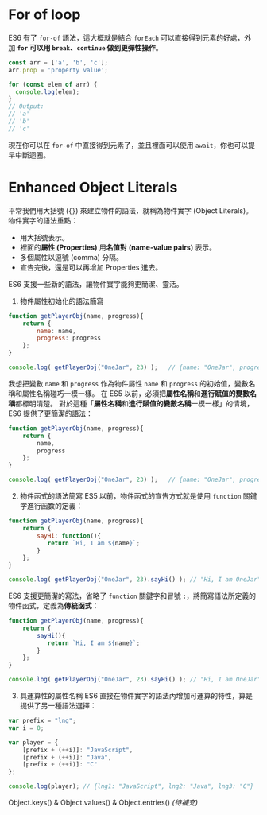 # For of loop
ES6 有了 `for-of` 語法，這大概就是結合 `forEach` 可以直接得到元素的好處，外加 **`for` 可以用 `break`、`continue` 做到更彈性操作**。
```JavaScript
const arr = ['a', 'b', 'c'];
arr.prop = 'property value';

for (const elem of arr) {
  console.log(elem);
}
// Output:
// 'a'
// 'b'
// 'c'
```
現在你可以在 `for-of` 中直接得到元素了，並且裡面可以使用 `await`，你也可以提早中斷迴圈。

# Enhanced Object Literals
平常我們用大括號 (`{}`) 來建立物件的語法，就稱為物件實字 (Object Literals)。
物件實字的語法重點：
- 用大括號表示。
- 裡面的**屬性 (Properties)** 用**名值對 (name-value pairs)** 表示。
- 多個屬性以逗號 (comma) 分隔。
- 宣告完後，還是可以再增加 Properties 進去。

ES6 支援一些新的語法，讓物件實字能夠更簡潔、靈活。
1. 物件屬性初始化的語法簡寫
```JavaScript
function getPlayerObj(name, progress){
    return {
	    name: name,
		progress: progress
	};
}

console.log( getPlayerObj("OneJar", 23) );   // {name: "OneJar", progress: 23}
```
我想把變數 `name` 和 `progress` 作為物件屬性 `name` 和 `progress` 的初始值，變數名稱和屬性名稱碰巧一模一樣。
在 ES5 以前，必須把**屬性名稱**和**進行賦值的變數名稱**都標明清楚。
對於這種「**屬性名稱**和**進行賦值的變數名稱**一模一樣」的情境，ES6 提供了更簡潔的語法：
```JavaScript
function getPlayerObj(name, progress){
    return {
	    name,
		progress
	};
}

console.log( getPlayerObj("OneJar", 23) );   // {name: "OneJar", progress: 23}
```

2. 物件函式的語法簡寫
ES5 以前，物件函式的宣告方式就是使用 `function` 關鍵字進行函數的定義：
```JavaScript
function getPlayerObj(name, progress){
    return {
        sayHi: function(){
		   return `Hi, I am ${name}`;
	    }
	};
}

console.log( getPlayerObj("OneJar", 23).sayHi() ); // "Hi, I am OneJar"
```
ES6 支援更簡潔的寫法，省略了 `function` 關鍵字和冒號 `:`，將簡寫語法所定義的物件函式，定義為**傳統函式**：
```JavaScript
function getPlayerObj(name, progress){
    return {
        sayHi(){
		   return `Hi, I am ${name}`;
	    }
	};
}

console.log( getPlayerObj("OneJar", 23).sayHi() ); // "Hi, I am OneJar"
```

3. 具運算性的屬性名稱
ES6 直接在物件實字的語法內增加可運算的特性，算是提供了另一種語法選擇：
```JavaScript
var prefix = "lng";
var i = 0;

var player = {
    [prefix + (++i)]: "JavaScript",
    [prefix + (++i)]: "Java",
    [prefix + (++i)]: "C"
};

console.log(player); // {lng1: "JavaScript", lng2: "Java", lng3: "C"}
```


Object.keys() & Object.values() & Object.entries()
*(待補充)*